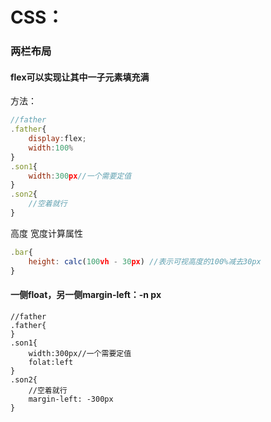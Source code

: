 # CSS：

### 两栏布局

#### flex可以实现让其中一子元素填充满

方法：

```javascript
//father
.father{
	display:flex;
	width:100%
}
.son1{
	width:300px//一个需要定值
}
.son2{
	//空着就行
}
```

高度 宽度计算属性

```javascript
.bar{
	height: calc(100vh - 30px) //表示可视高度的100%减去30px
}
```

#### 一侧float，另一侧margin-left：-n px

```
//father
.father{
}
.son1{
	width:300px//一个需要定值
	folat:left
}
.son2{
	//空着就行
	margin-left: -300px 
}
```

